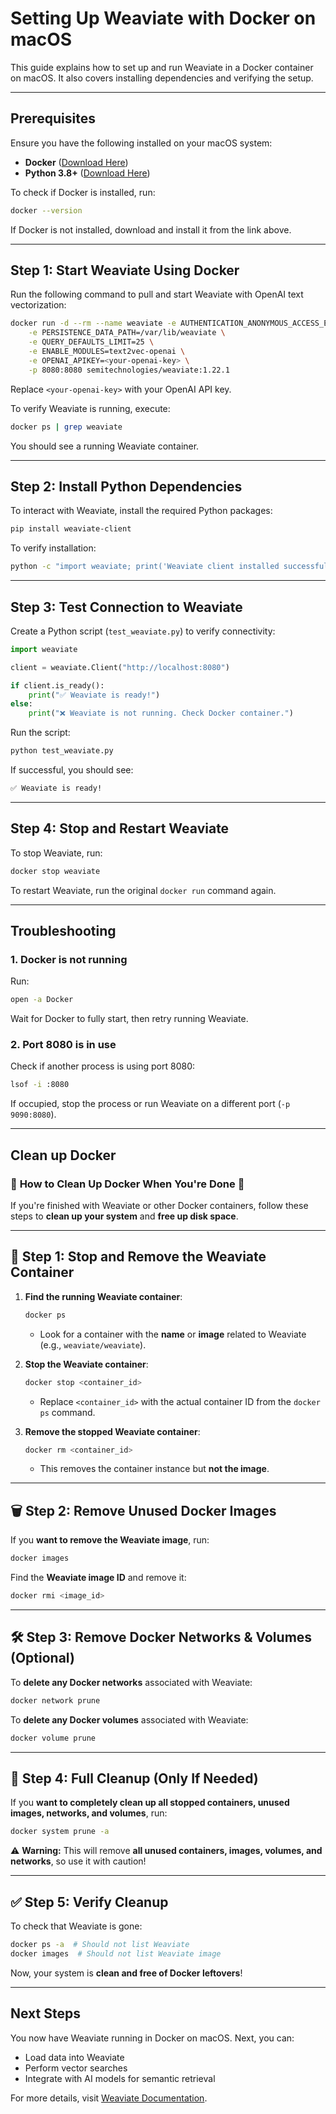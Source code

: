 # Setting Up Weaviate with Docker on macOS

This guide explains how to set up and run Weaviate in a Docker container on macOS. It also covers installing dependencies and verifying the setup.

---

## **Prerequisites**
Ensure you have the following installed on your macOS system:
- **Docker** ([Download Here](https://www.docker.com/get-started/))
- **Python 3.8+** ([Download Here](https://www.python.org/downloads/))

To check if Docker is installed, run:
```sh
docker --version
```
If Docker is not installed, download and install it from the link above.

---

## **Step 1: Start Weaviate Using Docker**

Run the following command to pull and start Weaviate with OpenAI text vectorization:
```sh
docker run -d --rm --name weaviate -e AUTHENTICATION_ANONYMOUS_ACCESS_ENABLED=true \
    -e PERSISTENCE_DATA_PATH=/var/lib/weaviate \
    -e QUERY_DEFAULTS_LIMIT=25 \
    -e ENABLE_MODULES=text2vec-openai \
    -e OPENAI_APIKEY=<your-openai-key> \
    -p 8080:8080 semitechnologies/weaviate:1.22.1
```
Replace `<your-openai-key>` with your OpenAI API key.

To verify Weaviate is running, execute:
```sh
docker ps | grep weaviate
```
You should see a running Weaviate container.

---

## **Step 2: Install Python Dependencies**

To interact with Weaviate, install the required Python packages:
```sh
pip install weaviate-client
```
To verify installation:
```sh
python -c "import weaviate; print('Weaviate client installed successfully')"
```

---

## **Step 3: Test Connection to Weaviate**
Create a Python script (`test_weaviate.py`) to verify connectivity:
```python
import weaviate

client = weaviate.Client("http://localhost:8080")

if client.is_ready():
    print("✅ Weaviate is ready!")
else:
    print("❌ Weaviate is not running. Check Docker container.")
```
Run the script:
```sh
python test_weaviate.py
```
If successful, you should see:
```sh
✅ Weaviate is ready!
```

---

## **Step 4: Stop and Restart Weaviate**
To stop Weaviate, run:
```sh
docker stop weaviate
```
To restart Weaviate, run the original `docker run` command again.

---

## **Troubleshooting**
### **1. Docker is not running**
Run:
```sh
open -a Docker
```
Wait for Docker to fully start, then retry running Weaviate.

### **2. Port 8080 is in use**
Check if another process is using port 8080:
```sh
lsof -i :8080
```
If occupied, stop the process or run Weaviate on a different port (`-p 9090:8080`).

---

## Clean up Docker

### 🛑 **How to Clean Up Docker When You're Done** 🛑

If you're finished with Weaviate or other Docker containers, follow these steps to **clean up your system** and **free up disk space**.

---

## **🧹 Step 1: Stop and Remove the Weaviate Container**
1. **Find the running Weaviate container**:
   ```sh
   docker ps
   ```
   - Look for a container with the **name** or **image** related to Weaviate (e.g., `weaviate/weaviate`).

2. **Stop the Weaviate container**:
   ```sh
   docker stop <container_id>
   ```
   - Replace `<container_id>` with the actual container ID from the `docker ps` command.

3. **Remove the stopped Weaviate container**:
   ```sh
   docker rm <container_id>
   ```
   - This removes the container instance but **not the image**.

---

## **🗑️ Step 2: Remove Unused Docker Images**
If you **want to remove the Weaviate image**, run:
```sh
docker images
```
Find the **Weaviate image ID** and remove it:
```sh
docker rmi <image_id>
```

---

## **🛠️ Step 3: Remove Docker Networks & Volumes (Optional)**
To **delete any Docker networks** associated with Weaviate:
```sh
docker network prune
```

To **delete any Docker volumes** associated with Weaviate:
```sh
docker volume prune
```

---

## **🚀 Step 4: Full Cleanup (Only If Needed)**
If you **want to completely clean up all stopped containers, unused images, networks, and volumes**, run:
```sh
docker system prune -a
```
⚠️ **Warning:** This will remove **all unused containers, images, volumes, and networks**, so use it with caution!

---

## **✅ Step 5: Verify Cleanup**
To check that Weaviate is gone:
```sh
docker ps -a  # Should not list Weaviate
docker images  # Should not list Weaviate image
```

Now, your system is **clean and free of Docker leftovers**!

---



## **Next Steps**
You now have Weaviate running in Docker on macOS. Next, you can:
- Load data into Weaviate
- Perform vector searches
- Integrate with AI models for semantic retrieval

For more details, visit [Weaviate Documentation](https://weaviate.io/developers/weaviate).


